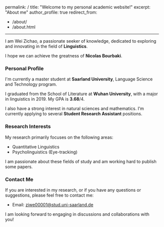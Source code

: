 permalink: /
title: "Welcome to my personal academic website!"
excerpt: "About me"
author_profile: true
redirect_from:

- /about/
- /about.html

---

I am Wei Zichao, a passionate seeker of knowledge, dedicated to exploring and innovating in the field of **Linguistics**.

I hope we can achieve the greatness of **Nicolas Bourbaki**.

### Personal Profile

I'm currently a master student at **Saarland University**, Language Science and Technology program.

I graduated from the School of Literature at **Wuhan University**, with a major in linguistics in 2019. My GPA is **3.68**/4.

I also have a strong interest in natural sciences and mathematics. I'm currently applying to several **Student Research Assistant** positions.


### Research Interests

My research primarily focuses on the following areas:

- Quantitative Linguistics
- Psycholinguistics (Eye-tracking)

I am passionate about these fields of study and am working hard to publish some papers.

### Contact Me

If you are interested in my research, or if you have any questions or suggestions, please feel free to contact me:

- Email: <ziwe00001@stud.uni-saarland.de>

I am looking forward to engaging in discussions and collaborations with you!
